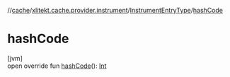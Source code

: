 //[cache](../../../index.md)/[xlitekt.cache.provider.instrument](../index.md)/[InstrumentEntryType](index.md)/[hashCode](hash-code.md)

# hashCode

[jvm]\
open override fun [hashCode](hash-code.md)(): [Int](https://kotlinlang.org/api/latest/jvm/stdlib/kotlin/-int/index.html)
